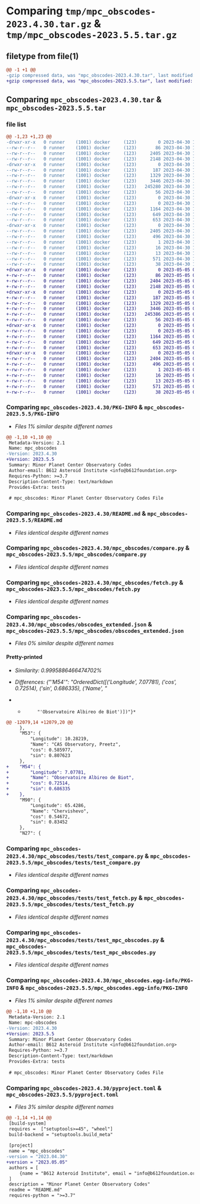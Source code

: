 # Comparing `tmp/mpc_obscodes-2023.4.30.tar.gz` & `tmp/mpc_obscodes-2023.5.5.tar.gz`

## filetype from file(1)

```diff
@@ -1 +1 @@
-gzip compressed data, was "mpc_obscodes-2023.4.30.tar", last modified: Sun Apr 30 18:02:28 2023, max compression
+gzip compressed data, was "mpc_obscodes-2023.5.5.tar", last modified: Fri May  5 02:26:46 2023, max compression
```

## Comparing `mpc_obscodes-2023.4.30.tar` & `mpc_obscodes-2023.5.5.tar`

### file list

```diff
@@ -1,23 +1,23 @@
-drwxr-xr-x   0 runner    (1001) docker     (123)        0 2023-04-30 18:02:28.016862 mpc_obscodes-2023.4.30/
--rw-r--r--   0 runner    (1001) docker     (123)       86 2023-04-30 18:02:05.000000 mpc_obscodes-2023.4.30/MANIFEST.in
--rw-r--r--   0 runner    (1001) docker     (123)     2405 2023-04-30 18:02:28.016862 mpc_obscodes-2023.4.30/PKG-INFO
--rw-r--r--   0 runner    (1001) docker     (123)     2148 2023-04-30 18:02:05.000000 mpc_obscodes-2023.4.30/README.md
-drwxr-xr-x   0 runner    (1001) docker     (123)        0 2023-04-30 18:02:28.012863 mpc_obscodes-2023.4.30/mpc_obscodes/
--rw-r--r--   0 runner    (1001) docker     (123)      187 2023-04-30 18:02:05.000000 mpc_obscodes-2023.4.30/mpc_obscodes/__init__.py
--rw-r--r--   0 runner    (1001) docker     (123)     1329 2023-04-30 18:02:05.000000 mpc_obscodes-2023.4.30/mpc_obscodes/compare.py
--rw-r--r--   0 runner    (1001) docker     (123)     3446 2023-04-30 18:02:05.000000 mpc_obscodes-2023.4.30/mpc_obscodes/fetch.py
--rw-r--r--   0 runner    (1001) docker     (123)   245280 2023-04-30 18:02:12.000000 mpc_obscodes-2023.4.30/mpc_obscodes/obscodes_extended.json
--rw-r--r--   0 runner    (1001) docker     (123)       56 2023-04-30 18:02:12.000000 mpc_obscodes-2023.4.30/mpc_obscodes/obscodes_extended.md5
-drwxr-xr-x   0 runner    (1001) docker     (123)        0 2023-04-30 18:02:28.016862 mpc_obscodes-2023.4.30/mpc_obscodes/tests/
--rw-r--r--   0 runner    (1001) docker     (123)        0 2023-04-30 18:02:05.000000 mpc_obscodes-2023.4.30/mpc_obscodes/tests/__init__.py
--rw-r--r--   0 runner    (1001) docker     (123)     1164 2023-04-30 18:02:05.000000 mpc_obscodes-2023.4.30/mpc_obscodes/tests/test_compare.py
--rw-r--r--   0 runner    (1001) docker     (123)      649 2023-04-30 18:02:05.000000 mpc_obscodes-2023.4.30/mpc_obscodes/tests/test_fetch.py
--rw-r--r--   0 runner    (1001) docker     (123)      653 2023-04-30 18:02:05.000000 mpc_obscodes-2023.4.30/mpc_obscodes/tests/test_mpc_obscodes.py
-drwxr-xr-x   0 runner    (1001) docker     (123)        0 2023-04-30 18:02:28.012863 mpc_obscodes-2023.4.30/mpc_obscodes.egg-info/
--rw-r--r--   0 runner    (1001) docker     (123)     2405 2023-04-30 18:02:28.000000 mpc_obscodes-2023.4.30/mpc_obscodes.egg-info/PKG-INFO
--rw-r--r--   0 runner    (1001) docker     (123)      496 2023-04-30 18:02:28.000000 mpc_obscodes-2023.4.30/mpc_obscodes.egg-info/SOURCES.txt
--rw-r--r--   0 runner    (1001) docker     (123)        1 2023-04-30 18:02:28.000000 mpc_obscodes-2023.4.30/mpc_obscodes.egg-info/dependency_links.txt
--rw-r--r--   0 runner    (1001) docker     (123)       16 2023-04-30 18:02:28.000000 mpc_obscodes-2023.4.30/mpc_obscodes.egg-info/requires.txt
--rw-r--r--   0 runner    (1001) docker     (123)       13 2023-04-30 18:02:28.000000 mpc_obscodes-2023.4.30/mpc_obscodes.egg-info/top_level.txt
--rw-r--r--   0 runner    (1001) docker     (123)      571 2023-04-30 18:02:12.000000 mpc_obscodes-2023.4.30/pyproject.toml
--rw-r--r--   0 runner    (1001) docker     (123)       38 2023-04-30 18:02:28.016862 mpc_obscodes-2023.4.30/setup.cfg
+drwxr-xr-x   0 runner    (1001) docker     (123)        0 2023-05-05 02:26:46.726957 mpc_obscodes-2023.5.5/
+-rw-r--r--   0 runner    (1001) docker     (123)       86 2023-05-05 02:26:32.000000 mpc_obscodes-2023.5.5/MANIFEST.in
+-rw-r--r--   0 runner    (1001) docker     (123)     2404 2023-05-05 02:26:46.726957 mpc_obscodes-2023.5.5/PKG-INFO
+-rw-r--r--   0 runner    (1001) docker     (123)     2148 2023-05-05 02:26:32.000000 mpc_obscodes-2023.5.5/README.md
+drwxr-xr-x   0 runner    (1001) docker     (123)        0 2023-05-05 02:26:46.726957 mpc_obscodes-2023.5.5/mpc_obscodes/
+-rw-r--r--   0 runner    (1001) docker     (123)      187 2023-05-05 02:26:32.000000 mpc_obscodes-2023.5.5/mpc_obscodes/__init__.py
+-rw-r--r--   0 runner    (1001) docker     (123)     1329 2023-05-05 02:26:32.000000 mpc_obscodes-2023.5.5/mpc_obscodes/compare.py
+-rw-r--r--   0 runner    (1001) docker     (123)     3446 2023-05-05 02:26:32.000000 mpc_obscodes-2023.5.5/mpc_obscodes/fetch.py
+-rw-r--r--   0 runner    (1001) docker     (123)   245386 2023-05-05 02:26:35.000000 mpc_obscodes-2023.5.5/mpc_obscodes/obscodes_extended.json
+-rw-r--r--   0 runner    (1001) docker     (123)       56 2023-05-05 02:26:35.000000 mpc_obscodes-2023.5.5/mpc_obscodes/obscodes_extended.md5
+drwxr-xr-x   0 runner    (1001) docker     (123)        0 2023-05-05 02:26:46.726957 mpc_obscodes-2023.5.5/mpc_obscodes/tests/
+-rw-r--r--   0 runner    (1001) docker     (123)        0 2023-05-05 02:26:32.000000 mpc_obscodes-2023.5.5/mpc_obscodes/tests/__init__.py
+-rw-r--r--   0 runner    (1001) docker     (123)     1164 2023-05-05 02:26:32.000000 mpc_obscodes-2023.5.5/mpc_obscodes/tests/test_compare.py
+-rw-r--r--   0 runner    (1001) docker     (123)      649 2023-05-05 02:26:32.000000 mpc_obscodes-2023.5.5/mpc_obscodes/tests/test_fetch.py
+-rw-r--r--   0 runner    (1001) docker     (123)      653 2023-05-05 02:26:32.000000 mpc_obscodes-2023.5.5/mpc_obscodes/tests/test_mpc_obscodes.py
+drwxr-xr-x   0 runner    (1001) docker     (123)        0 2023-05-05 02:26:46.726957 mpc_obscodes-2023.5.5/mpc_obscodes.egg-info/
+-rw-r--r--   0 runner    (1001) docker     (123)     2404 2023-05-05 02:26:46.000000 mpc_obscodes-2023.5.5/mpc_obscodes.egg-info/PKG-INFO
+-rw-r--r--   0 runner    (1001) docker     (123)      496 2023-05-05 02:26:46.000000 mpc_obscodes-2023.5.5/mpc_obscodes.egg-info/SOURCES.txt
+-rw-r--r--   0 runner    (1001) docker     (123)        1 2023-05-05 02:26:46.000000 mpc_obscodes-2023.5.5/mpc_obscodes.egg-info/dependency_links.txt
+-rw-r--r--   0 runner    (1001) docker     (123)       16 2023-05-05 02:26:46.000000 mpc_obscodes-2023.5.5/mpc_obscodes.egg-info/requires.txt
+-rw-r--r--   0 runner    (1001) docker     (123)       13 2023-05-05 02:26:46.000000 mpc_obscodes-2023.5.5/mpc_obscodes.egg-info/top_level.txt
+-rw-r--r--   0 runner    (1001) docker     (123)      571 2023-05-05 02:26:35.000000 mpc_obscodes-2023.5.5/pyproject.toml
+-rw-r--r--   0 runner    (1001) docker     (123)       38 2023-05-05 02:26:46.726957 mpc_obscodes-2023.5.5/setup.cfg
```

### Comparing `mpc_obscodes-2023.4.30/PKG-INFO` & `mpc_obscodes-2023.5.5/PKG-INFO`

 * *Files 1% similar despite different names*

```diff
@@ -1,10 +1,10 @@
 Metadata-Version: 2.1
 Name: mpc_obscodes
-Version: 2023.4.30
+Version: 2023.5.5
 Summary: Minor Planet Center Observatory Codes
 Author-email: B612 Asteroid Institute <info@b612foundation.org>
 Requires-Python: >=3.7
 Description-Content-Type: text/markdown
 Provides-Extra: tests
 
 # mpc_obscodes: Minor Planet Center Observatory Codes File
```

### Comparing `mpc_obscodes-2023.4.30/README.md` & `mpc_obscodes-2023.5.5/README.md`

 * *Files identical despite different names*

### Comparing `mpc_obscodes-2023.4.30/mpc_obscodes/compare.py` & `mpc_obscodes-2023.5.5/mpc_obscodes/compare.py`

 * *Files identical despite different names*

### Comparing `mpc_obscodes-2023.4.30/mpc_obscodes/fetch.py` & `mpc_obscodes-2023.5.5/mpc_obscodes/fetch.py`

 * *Files identical despite different names*

### Comparing `mpc_obscodes-2023.4.30/mpc_obscodes/obscodes_extended.json` & `mpc_obscodes-2023.5.5/mpc_obscodes/obscodes_extended.json`

 * *Files 0% similar despite different names*

#### Pretty-printed

 * *Similarity: 0.9995886466474702%*

 * *Differences: {"'M54'": "OrderedDict([('Longitude', 7.07781), ('cos', 0.72514), ('sin', 0.686335), ('Name', "*

 * *          "'Observatoire Albireo de Biot')])"}*

```diff
@@ -12079,14 +12079,20 @@
     },
     "M53": {
         "Longitude": 10.28219,
         "Name": "CAS Observatory, Preetz",
         "cos": 0.585977,
         "sin": 0.807623
     },
+    "M54": {
+        "Longitude": 7.07781,
+        "Name": "Observatoire Albireo de Biot",
+        "cos": 0.72514,
+        "sin": 0.686335
+    },
     "M90": {
         "Longitude": 65.4286,
         "Name": "Chervishevo",
         "cos": 0.54672,
         "sin": 0.83452
     },
     "N27": {
```

### Comparing `mpc_obscodes-2023.4.30/mpc_obscodes/tests/test_compare.py` & `mpc_obscodes-2023.5.5/mpc_obscodes/tests/test_compare.py`

 * *Files identical despite different names*

### Comparing `mpc_obscodes-2023.4.30/mpc_obscodes/tests/test_fetch.py` & `mpc_obscodes-2023.5.5/mpc_obscodes/tests/test_fetch.py`

 * *Files identical despite different names*

### Comparing `mpc_obscodes-2023.4.30/mpc_obscodes/tests/test_mpc_obscodes.py` & `mpc_obscodes-2023.5.5/mpc_obscodes/tests/test_mpc_obscodes.py`

 * *Files identical despite different names*

### Comparing `mpc_obscodes-2023.4.30/mpc_obscodes.egg-info/PKG-INFO` & `mpc_obscodes-2023.5.5/mpc_obscodes.egg-info/PKG-INFO`

 * *Files 1% similar despite different names*

```diff
@@ -1,10 +1,10 @@
 Metadata-Version: 2.1
 Name: mpc-obscodes
-Version: 2023.4.30
+Version: 2023.5.5
 Summary: Minor Planet Center Observatory Codes
 Author-email: B612 Asteroid Institute <info@b612foundation.org>
 Requires-Python: >=3.7
 Description-Content-Type: text/markdown
 Provides-Extra: tests
 
 # mpc_obscodes: Minor Planet Center Observatory Codes File
```

### Comparing `mpc_obscodes-2023.4.30/pyproject.toml` & `mpc_obscodes-2023.5.5/pyproject.toml`

 * *Files 3% similar despite different names*

```diff
@@ -1,14 +1,14 @@
 [build-system]
 requires =  ["setuptools>=45", "wheel"]
 build-backend = "setuptools.build_meta"
 
 [project]
 name = "mpc_obscodes"
-version = "2023.04.30"
+version = "2023.05.05"
 authors = [
     {name = "B612 Asteroid Institute", email = "info@b612foundation.org"},
 ]
 description = "Minor Planet Center Observatory Codes"
 readme = "README.md"
 requires-python = ">=3.7"
```

